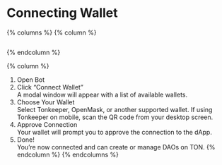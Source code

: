 # Connecting Wallet

{% columns %}
{% column %}
<figure><img src="../.gitbook/assets/photo_2025-08-08_13-22-09.jpg" alt=""><figcaption></figcaption></figure>
{% endcolumn %}

{% column %}
1. Open Bot
2. Click “Connect Wallet”\
   A modal window will appear with a list of available wallets.
3. Choose Your Wallet\
   Select Tonkeeper, OpenMask, or another supported wallet. If using Tonkeeper on mobile, scan the QR code from your desktop screen.
4. Approve Connection\
   Your wallet will prompt you to approve the connection to the dApp.
5. Done!\
   You’re now connected and can create or manage DAOs on TON.
{% endcolumn %}
{% endcolumns %}
